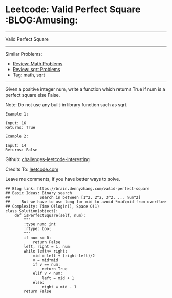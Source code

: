 # Leetcode: Valid Perfect Square     :BLOG:Amusing:


---

Valid Perfect Square  

---

Similar Problems:  
-   [Review: Math Problems](https://brain.dennyzhang.com/review-math)
-   [Review: sqrt Problems](https://brain.dennyzhang.com/review-sqrt)
-   Tag: [math](https://brain.dennyzhang.com/tag/math), [sqrt](https://brain.dennyzhang.com/tag/sqrt)

---

Given a positive integer num, write a function which returns True if num is a perfect square else False.  

Note: Do not use any built-in library function such as sqrt.  

    Example 1:
    
    Input: 16
    Returns: True

    Example 2:
    
    Input: 14
    Returns: False

Github: [challenges-leetcode-interesting](https://github.com/DennyZhang/challenges-leetcode-interesting/tree/master/valid-perfect-square)  

Credits To: [leetcode.com](https://leetcode.com/problems/valid-perfect-square/description/)  

Leave me comments, if you have better ways to solve.  

    ## Blog link: https://brain.dennyzhang.com/valid-perfect-square
    ## Basic Ideas: Binary search
    ##             Search in between [1^2, 2^2, 3^2, ... num^2]
    ##     But we have to use long for mid to avoid *mid\mid from overflow
    ## Complexity: Time O(log(n)), Space O(1)
    class Solution(object):
        def isPerfectSquare(self, num):
            """
            :type num: int
            :rtype: bool
            """
            if num <= 0:
                return False
            left, right = 1, num
            while left<= right:
                mid = left + (right-left)/2
                v = mid*mid
                if v == num:
                    return True
                elif v < num:
                    left = mid + 1
                else:
                    right = mid - 1
            return False
